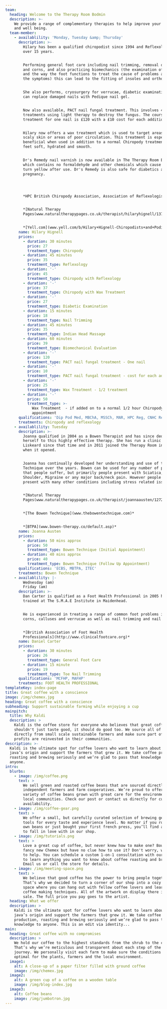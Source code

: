 ```yaml
---
team:
  heading: Welcome to the Therapy Room Bodmin
  description: >-
    We provide a range of complementary therapies to help improve your health
    and well being.
  team-member:
    - availablility: 'Monday, Tuesday &amp; Thursday'
      description: >-
        Hilary has been a qualified chiropodist since 1994 and Reflexologist for
        over 15 years.


        Performing general foot care including nail trimming, removal of callous
        and corns, and also practicing biomechanics (the examination of the gait
        and the way the foot functions to treat the cause of problems as well as
        the symptoms) this can lead to the fitting of insoles and orthotics.


        She also performs, cryosurgery for verrucae, diabetic examinations and
        can replace damaged nails with Pedique nail gel.


        Now also available, PACT nail fungal treatment. This involves 4
        treatments using light therapy to destroy the fungus. The course of
        treatment for one nail is £120 with a £10 cost for each additional nail.


        Hilary now offers a wax treatment which is used to target areas of dry,
        scaly skin or areas of poor circulation. This treatment is especially
        beneficial when used in addition to a normal Chiropody treatment leaving
        feet soft, hydrated and smooth.


        Dr's Remedy nail varnish is now available in The Therapy Room Bodmin
        which contains no formaldehyde and other chemicals which cause nails to
        turn yellow after use. Dr's Remedy is also safe for diabetics and
        pregnancy.




        *HPC British Chiropody Association, Association of Reflexologists.*   


        *[Natural Therapy
        Pages(www.naturaltherapypages.co.uk/therapist/hilaryhignell/13736)*


        *[Yell.com](www.yell.com/b/Hilary+Hignell-Chiropodists+and+Podiatrists-Bodmin-PL312DR-5854460/index.html)*
      name: Hilary Hignell
      prices:
        - duration: 30 minutes
          price: 27
          treatment_type: Chiropody
        - duration: 45 minutes
          price: 35
          treatment_type: Reflexology
        - duration: '-'
          price: 45
          treatment_type: Chiropody with Reflexology
        - duration: '-'
          price: 37
          treatment_type: Chiropody with Wax Treatment
        - duration: '-'
          price: 27
          treatment_type: Diabetic Examination
        - duration: 15 minutes
          price: 18
          treatment_type: Nail Trimming
        - duration: 45 minutes
          price: 35
          treatment_type: Indian Head Massage
        - duration: 60 minutes
          price: 39
          treatment_type: Biomechanical Evaluation
        - duration: '-'
          price: 120
          treatment_type: PACT nail fungal treatment - One nail
        - duration: '-'
          price: 10
          treatment_type: PACT nail fungal treatment - cost for each additional nail
        - duration: '-'
          price: 25
          treatment_type: Wax Treatment - 1/2 treatment
        - duration: '-'
          price: 50
          treatment_type: >-
            Wax Treatment  - if added on to a normal 1/2 hour Chiropody
            appointment
      qualifications: 'Dip Pod Med, MBChA, MSSCh, MAR, HPC Reg, CNHC Reg'
      treatments: Chiropody and reflexology
    - availablility: Tuesday
      description: >-
        Joanna qualified in 2004 as a Bowen Therapist and has since dedicated
        herself to this highly effective therapy. She has run a clinic in
        Liskeard since that time and in 2011 joined the Therapy Room in Bodmin
        when it opened.


        Joanna has continually developed her understanding and use of the Bowen
        Technique over the years. Bowen can be used for any number of problems
        that people suffer, but primarily people present with Sciatica, Frozen
        Shoulder, Migraine or any major back/neck pain. However people also
        present with many other conditions including stress related issues.


        *[Natural Therapy
        Pages(www.naturaltherapypages.co.uk/therapist/joannaausten/12726)*


        *[The Bowen Technique](www.thebowentechnique.com)*


        *[BTPA](www.bowen-therapy.co/default.asp)*
      name: Joanna Austen
      prices:
        - duration: 50 mins approx
          price: 50
          treatment_type: Bowen Technique (Initial Appointment)
        - duration: 40 mins approx
          price: 40
          treatment_type: Bowen Technique (Follow Up Appointment)
      qualifications: 'ECBS, MBTPA, ITEC'
      treatments: Bowen Technique
    - availablility: |-
        Wednesday (am)
        Friday (am)
      description: >-
        Dan Carter is qualified as a Foot Health Professional in 2005 having
        trained at The S.M.A.E Institute in Maidenhead.


        He is experienced in treating a range of common foot problems including
        corns, calluses and verrucae as well as nail trimming and nail care.


        *[British Association of Foot Health
        Professionals](http://www.clinicalfootcare.org)*
      name: Daniel Carter
      prices:
        - duration: 30 minutes
          price: 26
          treatment_type: General Foot Care
        - duration: 15 minute
          price: 19
          treatment_type: Toe Nail Trimming
      qualifications: 'MCFHP, MAFHP'
      treatments: FOOT HEALTH PROFESSIONAL
templateKey: index-page
title: Great coffee with a conscience
image: /img/chemex.jpg
heading: Great coffee with a conscience
subheading: Support sustainable farming while enjoying a cup
mainpitch:
  title: Why Kaldi
  description: >
    Kaldi is the coffee store for everyone who believes that great coffee
    shouldn't just taste good, it should do good too. We source all of our beans
    directly from small scale sustainable farmers and make sure part of the
    profits are reinvested in their communities.
description: >-
  Kaldi is the ultimate spot for coffee lovers who want to learn about their
  java’s origin and support the farmers that grew it. We take coffee production,
  roasting and brewing seriously and we’re glad to pass that knowledge to
  anyone.
intro:
  blurbs:
    - image: /img/coffee.png
      text: >
        We sell green and roasted coffee beans that are sourced directly from
        independent farmers and farm cooperatives. We’re proud to offer a
        variety of coffee beans grown with great care for the environment and
        local communities. Check our post or contact us directly for current
        availability.
    - image: /img/coffee-gear.png
      text: >
        We offer a small, but carefully curated selection of brewing gear and
        tools for every taste and experience level. No matter if you roast your
        own beans or just bought your first french press, you’ll find a gadget
        to fall in love with in our shop.
    - image: /img/tutorials.png
      text: >
        Love a great cup of coffee, but never knew how to make one? Bought a
        fancy new Chemex but have no clue how to use it? Don't worry, we’re here
        to help. You can schedule a custom 1-on-1 consultation with our baristas
        to learn anything you want to know about coffee roasting and brewing.
        Email us or call the store for details.
    - image: /img/meeting-space.png
      text: >
        We believe that good coffee has the power to bring people together.
        That’s why we decided to turn a corner of our shop into a cozy meeting
        space where you can hang out with fellow coffee lovers and learn about
        coffee making techniques. All of the artwork on display there is for
        sale. The full price you pay goes to the artist.
  heading: What we offer
  description: >
    Kaldi is the ultimate spot for coffee lovers who want to learn about their
    java’s origin and support the farmers that grew it. We take coffee
    production, roasting and brewing seriously and we’re glad to pass that
    knowledge to anyone. This is an edit via identity...
main:
  heading: Great coffee with no compromises
  description: >
    We hold our coffee to the highest standards from the shrub to the cup.
    That’s why we’re meticulous and transparent about each step of the coffee’s
    journey. We personally visit each farm to make sure the conditions are
    optimal for the plants, farmers and the local environment.
  image1:
    alt: A close-up of a paper filter filled with ground coffee
    image: /img/chemex.jpg
  image2:
    alt: A green cup of a coffee on a wooden table
    image: /img/blog-index.jpg
  image3:
    alt: Coffee beans
    image: /img/jumbotron.jpg
---
```



